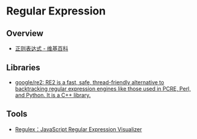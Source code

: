 # Regular Expression

## Overview

- [正则表达式 - 维基百科](https://zh.wikipedia.org/wiki/%E6%AD%A3%E5%88%99%E8%A1%A8%E8%BE%BE%E5%BC%8F)

## Libraries

- [google/re2: RE2 is a fast, safe, thread-friendly alternative to backtracking regular expression engines like those used in PCRE, Perl, and Python. It is a C++ library.](https://github.com/google/re2)

## Tools

- [Regulex：JavaScript Regular Expression Visualizer](http://jex.im/regulex/)
